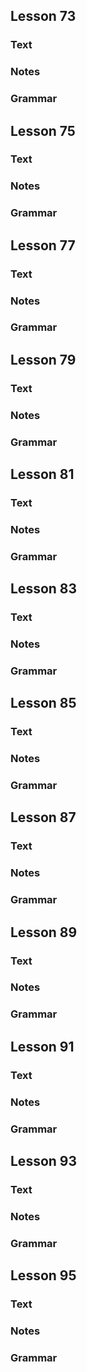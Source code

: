 ## Lesson 73
### Text

### Notes

### Grammar

## Lesson 75
### Text

### Notes

### Grammar

## Lesson 77
### Text

### Notes

### Grammar

## Lesson 79
### Text

### Notes

### Grammar

## Lesson 81
### Text

### Notes

### Grammar

## Lesson 83
### Text

### Notes

### Grammar

## Lesson 85
### Text

### Notes

### Grammar

## Lesson 87
### Text

### Notes

### Grammar

## Lesson 89
### Text

### Notes

### Grammar

## Lesson 91
### Text

### Notes

### Grammar

## Lesson 93
### Text

### Notes

### Grammar

## Lesson 95
### Text

### Notes

### Grammar
